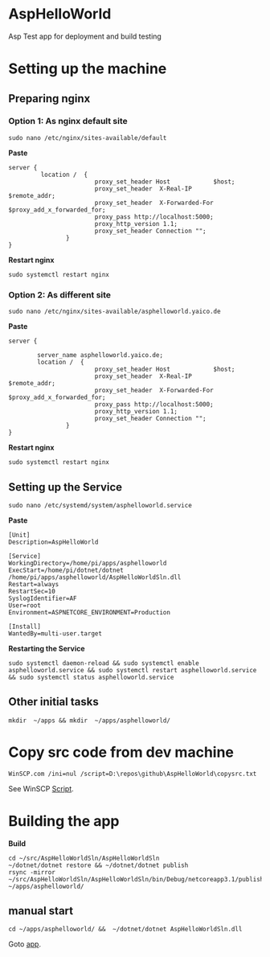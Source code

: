 # AspHelloWorld
Asp Test app for deployment and build testing

# Setting up the machine
## Preparing nginx
### Option 1: As nginx default site
```
sudo nano /etc/nginx/sites-available/default
```

**Paste**
```
server {
         location /  {
                        proxy_set_header Host            $host;
                        proxy_set_header  X-Real-IP          $remote_addr;
                        proxy_set_header  X-Forwarded-For    $proxy_add_x_forwarded_for;
                        proxy_pass http://localhost:5000;
                        proxy_http_version 1.1;
                        proxy_set_header Connection "";
                }
}

```

**Restart nginx**
```
sudo systemctl restart nginx
```

### Option 2: As different site
```
sudo nano /etc/nginx/sites-available/asphelloworld.yaico.de
```
**Paste**
```
server {

        server_name asphelloworld.yaico.de;
        location /  {
                        proxy_set_header Host            $host;
                        proxy_set_header  X-Real-IP          $remote_addr;
                        proxy_set_header  X-Forwarded-For    $proxy_add_x_forwarded_for;
                        proxy_pass http://localhost:5000;
                        proxy_http_version 1.1;
                        proxy_set_header Connection "";
                }
}

```
**Restart nginx**
```
sudo systemctl restart nginx
```
## Setting up the Service
```
sudo nano /etc/systemd/system/asphelloworld.service
```

**Paste**
```
[Unit]
Description=AspHelloWorld
 
[Service]
WorkingDirectory=/home/pi/apps/asphelloworld
ExecStart=/home/pi/dotnet/dotnet /home/pi/apps/asphelloworld/AspHelloWorldSln.dll
Restart=always
RestartSec=10
SyslogIdentifier=AF
User=root
Environment=ASPNETCORE_ENVIRONMENT=Production
 
[Install]
WantedBy=multi-user.target

```
**Restarting the Service**
```
sudo systemctl daemon-reload && sudo systemctl enable asphelloworld.service && sudo systemctl restart asphelloworld.service && sudo systemctl status asphelloworld.service
```

## Other initial tasks
```
mkdir  ~/apps && mkdir  ~/apps/asphelloworld/
```
# Copy src code from dev machine
```
WinSCP.com /ini=nul /script=D:\repos\github\AspHelloWorld\copysrc.txt
```
See WinSCP [Script](https://github.com/Qrist0ph/AspHelloWorld/blob/main/copysrc.txt).
# Building the app


**Build**
```
cd ~/src/AspHelloWorldSln/AspHelloWorldSln
~/dotnet/dotnet restore && ~/dotnet/dotnet publish
rsync -mirror ~/src/AspHelloWorldSln/AspHelloWorldSln/bin/Debug/netcoreapp3.1/publish/ ~/apps/asphelloworld/
```
## manual start
```
cd ~/apps/asphelloworld/ &&  ~/dotnet/dotnet AspHelloWorldSln.dll
```

Goto [app](http://192.168.17.211/).
